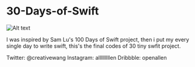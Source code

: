 # 30-Days-of-Swift
![Alt text](https://pbs.twimg.com/media/CbGZWRPVAAE0ARE.jpg:large)

I was inspired by Sam Lu's 100 Days of Swift project, then i put my every single day to write swift, this's the final codes of 30 tiny swfit project.

Twitter: @creativewang
Instagram: alllllllllen
Dribbble: openallen
